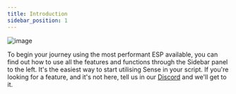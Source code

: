 ```yaml
---
title: Introduction
sidebar_position: 1
---
```


![image](/img/sense/SenseBanner.png)

To begin your journey using the most performant ESP available, you can find out how to use all the features and functions through the Sidebar panel to the left. It's the easiest way to start utilising Sense in your script. If you're looking for a feature, and it's not here, tell us in our [Discord](discord.gg/sirius) and we'll get to it.

